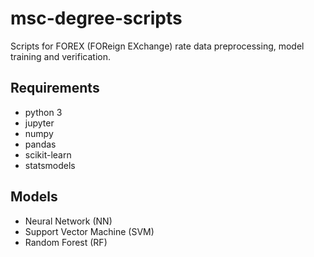 # msc-degree-scripts

Scripts for FOREX (FOReign EXchange) rate data preprocessing, model training and verification.

## Requirements

- python 3
- jupyter
- numpy
- pandas
- scikit-learn
- statsmodels

## Models

- Neural Network (NN)
- Support Vector Machine (SVM)
- Random Forest (RF)

